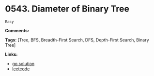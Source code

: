 # 0543. Diameter of Binary Tree

    Easy

**Comments:**

**Tags:** [Tree, BFS, Breadth-First Search, DFS, Depth-First Search, Binary Tree]

**Links:**
- [go solution](./0543-diameter-of-binary-tree.go)
- [leetcode](https://leetcode.com/problems/diameter-of-binary-tree/)